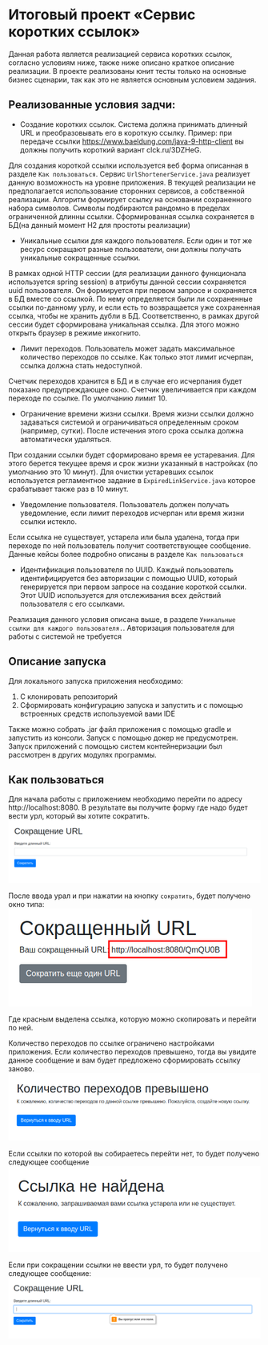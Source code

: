 # Итоговый проект «Сервис коротких ссылок»

Данная работа является реализацией сервиса коротких ссылок, согласно условиям ниже, также ниже описано краткое описание реализации. В проекте реализованы юнит тесты только на основные бизнес сценарии, так как это не является основным условием задания.

## Реализованные условия задчи:

* Создание коротких ссылок. Система должна принимать длинный URL и преобразовывать его в короткую ссылку. Пример: при передаче ссылки https://www.baeldung.com/java-9-http-client вы должны получить короткий вариант clck.ru/3DZHeG.

Для создания короткой ссылки используется веб форма описанная в разделе `Как пользоваться`. Сервис `UrlShortenerService.java` реализует данную возможность на уровне приложения. В текущей реализации не предполагается использование сторонних сервисов, а собственной реализации. Алгоритм формирует ссылку на основании сохраненного набора символов. Символы подбираются рандомно в пределах ограниченной длинны ссылки. Сформированная ссылка сохраняется в БД(на данный момент H2 для простоты реализации) 

* Уникальные ссылки для каждого пользователя. Если один и тот же ресурс сокращают разные пользователи, они должны получать уникальные сокращенные ссылки.

В рамках одной HTTP сессии (для реализации данного функционала используется spring session) в атрибуты данной сессии сохраняется uuid пользователя. Он формируется при первом запросе и сохраняется в БД вместе со ссылкой. По нему определяется были ли сохраненные ссылки по-данному урлу, и если есть то возвращается уже сохраненная ссылка, чтобы не хранить дубли в БД. Соответственно, в рамках другой сессии будет сформирована уникальная ссылка. Для этого можно открыть браузер в режиме инкогнито. 

* Лимит переходов. Пользователь может задать максимальное количество переходов по ссылке. Как только этот лимит исчерпан, ссылка должна стать недоступной.

Счетчик переходов хранится в БД и в случае его исчерпания будет показано предупреждающее окно. Счетчик увеличивается при каждом переходе по ссылке. По умолчанию лимит 10.

* Ограничение времени жизни ссылки. Время жизни ссылки должно задаваться системой и ограничиваться определенным сроком (например, сутки). После истечения этого срока ссылка должна автоматически удаляться.

При создании ссылки будет сформировано время ее устаревания. Для этого берется текущее время и срок жизни указанный в настройках (по умолчанию это 10 минут). Для очистки устаревших ссылок используется регламентное задание в `ExpiredLinkService.java` которое срабатывает также раз в 10 минут.

* Уведомление пользователя. Пользователь должен получать уведомление, если лимит переходов исчерпан или время жизни ссылки истекло.

Если ссылка не существует, устарела или была удалена, тогда при переходе по ней пользователь получит соответствующее сообщение. Данные кейсы более подробно описаны в разделе `Как пользоваться` 

* Идентификация пользователя по UUID. Каждый пользователь идентифицируется без авторизации с помощью UUID, который генерируется при первом запросе на создание короткой ссылки. Этот UUID используется для отслеживания всех действий пользователя с его ссылками.

Реализация данного условия описана выше, в разделе `Уникальные ссылки для каждого пользователя.`. Авторизация пользователя для работы с системой не требуется 

## Описание запуска
Для локального запуска приложения необходимо: 
1. С клонировать репозиторий
2. Сформировать конфигурацию запуска и запустить и с помощью встроенных средств используемой вами IDE

Также можно собрать .jar файл приложения с помощью gradle и запустить из консоли. Запуск с помощью докер не предусмотрен. Запуск приложений с помощью систем контейнеризации был рассмотрен в других модулях программы.

## Как пользоваться

Для начала работы с приложением необходимо перейти по адресу http://localhost:8080. В результате вы получите форму где надо будет вести урл, который вы хотите сократить.
![img_1.png](doc/img_1.png)

После ввода урал и при нажатии на кнопку `сократить`, будет получено окно типа:
![img_2.png](doc/img_2.png)

Где красным выделена ссылка, которую можно скопировать и перейти по ней.

Количество переходов по ссылке ограничено настройками приложения. Если количество переходов превышено, тогда вы увидите данное сообщение и вам будет предложено сформировать ссылку заново.
![img.png](doc/img.png)

Если ссылки по которой вы собираетесь перейти нет, то будет получено следующее сообщение 
![img_3.png](doc/img_3.png)

Если при сокращении ссылки не ввести урл, то будет получено следующее сообщение:
![img_4.png](doc/img_4.png)